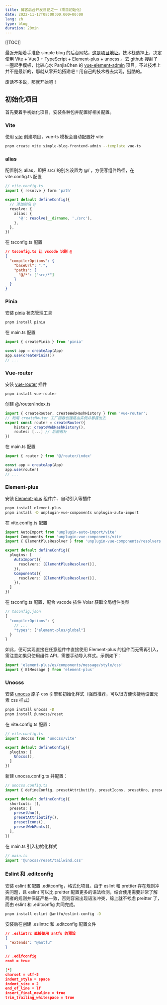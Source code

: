 ```yaml
---
title: 博客后台开发日记之一（项目初始化）
date: 2022-11-17T08:00:00.000+00:00
lang: zh
type: blog
duration: 20min
---
```


[[TOC]]

最近开始着手准备 simple blog 的后台网站，[这是项目地址](https://github.com/fwr220807/simple-blog-frontend-admin)。技术栈选择上，决定使用 Vite + Vue3 + TypeScript + Element-plus + unocss 。去 github 搜刮了一圈起手模板，比较心水 PanjiaChen 的 [vue-element-admin](https://github.com/PanJiaChen/vue-element-admin) 项目。不过技术上并不是最新的，那就从零开始搭建吧！用自己的技术栈去实现，挺酷的。

废话不多说，那就开始吧！

## 初始化项目
首先要着手初始化项目，安装各种包并配置好相关配置。
### Vite
使用 [vite](https://vitejs.cn/vite3-cn/guide/#scaffolding-your-first-vite-project) 创建项目，vue-ts 模板会自动配置好 vite
```bash
pnpm create vite simple-blog-frontend-admin --template vue-ts
```
### alias
配置别名 alias，即把 src/ 的别名设置为 @/ ，方便写组件路径，在 vite.config.ts 配置
```ts
// vite.config.ts
import { resolve } form 'path'

export default defineConfig({
  // 添加别名 @
  resolve: {
    alias: {
      '@': resolve(__dirname, './src'),
    },
  },
})
```
在 tsconfig.ts 配置
```json
// tsconfig.ts 让 vscode 识别 @
{
  "compilerOptions": {
    "baseUrl": ".",
    "paths": {
      "@/*": ["src/*"]
    }
  }
}
```
### Pinia
安装 [pinia](https://pinia.web3doc.top/) 状态管理工具
```bash
pnpm install pinia
```
在 main.ts 配置
```ts
import { createPinia } from 'pinia'

const app = createApp(App)
app.use(createPinia())
// ...
```
### Vue-router
安装 [vue-router](https://router.vuejs.org/zh/) 插件
```bash
pnpm install vue-router
```
创建 @/router/index.ts
```ts
import { createRouter, createWebHashHistory } from 'vue-router';
// 利用 createRouter 工厂函数创建路由实例并暴露出去
export const router = createRouter({
    history: createWebHashHistory(),
    routes: [...] // 后面再补
})
```
在 main.ts 配置
```ts
import { router } from '@/router/index'

const app = createApp(App)
app.use(router)
// ...
```
### Element-plus
安装 [Element-plus](https://element-plus.org/zh-CN/) 组件库、自动引入等插件
```bash
pnpm install element-plus
pnpm install -D unplugin-vue-components unplugin-auto-import
```
在 vite.config.ts 配置
```ts
import AutoImport from 'unplugin-auto-import/vite'
import Components from 'unplugin-vue-components/vite'
import { ElementPlusResolver } from 'unplugin-vue-components/resolvers'

export default defineConfig({
  plugins: [
    AutoImport({
      resolvers: [ElementPlusResolver()],
    }),
    Components({
      resolvers: [ElementPlusResolver()],
    }),
  ]
})
```
在 tsconfig.ts 配置，配合 vscode 插件 Volar 获取全局组件类型
```ts
// tsconfig.json
{
  "compilerOptions": {
    // ...
    "types": ["element-plus/global"]
  }
}
```
如此，便可实现直接在任意组件中直接使用 Element-plus 的组件而无需再引入，需注意如果只使用组件 API，需要手动导入样式。示例如下：
```ts
import 'element-plus/es/components/message/style/css'
import { ElMessage } from 'element-plus'
```
### Unocss
安装 [unocss](https://github.com/unocss/unocss) 原子 css 引擎和初始化样式（强烈推荐，可以很方便快捷地设置元素 css 样式）
```bash
pnpm install unocss -D
pnpm install @unocss/reset
```
在 vite.config.ts 配置：
```ts
// vite.config.ts
import Unocss from 'unocss/vite'

export default defineConfig({
  plugins: [
    Unocss(),
  ]
})
```
新建 unocss.config.ts 并配置：
```ts
// unocss.config.ts
import { defineConfig, presetAttributify, presetIcons, presetUno, presetWebFonts } from 'unocss'

export default defineConfig({
  shortcuts: [],
  presets: [
    presetUno(),
    presetAttributify(),
    presetIcons(),
    presetWebFonts(),
  ],
})
```
在 main.ts 引入初始化样式
```ts
// main.ts
import '@unocss/reset/tailwind.css'
```
### Eslint 和 .editconfig
安装 eslint 和配置 .editconfig，格式化项目。由于 eslint 和 prettier 存在规则冲突问题，且 eslint 可以比 preitter 配置更多的语法检测，结合使用需要非常了解两者的规则并保证严格一致，否则容易出现语法冲突，综上就不考虑 preitter 了，而由 eslint 和 .editconfig 共同完成。
```bash
pnpm install eslint @antfu/eslint-config -D
```
安装后在创建 .eslintrc 和 .editconfig 配置文件
```json
// .eslintrc 直接使用 antfu 的预设
{
  "extends": "@antfu"
}

// .edifconfig
root = true

[*]
charset = utf-8
indent_style = space
indent_size = 2
end_of_line = lf
insert_final_newline = true
trim_trailing_whitespace = true
```
